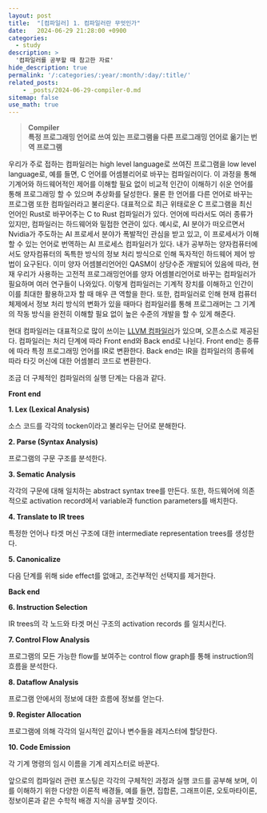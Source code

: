 ```yaml
---
layout: post
title:  "[컴파일러] 1. 컴파일러란 무엇인가"
date:   2024-06-29 21:28:00 +0900
categories: 
  - study
description: >
  '컴파일러를 공부할 때 참고한 자료'
hide_description: true
permalink: '/:categories/:year/:month/:day/:title/'
related_posts:
    - _posts/2024-06-29-compiler-0.md
sitemap: false
use_math: true
---
```


> <b>Compiler<br>
> 특정 프로그래밍 언어로 쓰여 있는 프로그램을 다른 프로그래밍 언어로 옮기는 번역 프로그램</b>

우리가 주로 접하는 컴파일러는 high level language로 쓰여진 프로그램을 low level language로, 예를 들면, C 언어를 어셈블리어로 바꾸는 컴파일러이다.
이 과정을 통해 기계어와 하드웨어적인 제어를 이해할 필요 없이 비교적 인간이 이해하기 쉬운 언어를 통해 프로그래밍 할 수 있으며 추상화를 달성한다.
물론 한 언어를 다른 언어로 바꾸는 프로그램 또한 컴파일러라고 불리운다.
대표적으로 최근 위태로운 C 프로그램을 최신 언어인 Rust로 바꾸어주는 C to Rust 컴파일러가 있다.
언어에 따라서도 여러 종류가 있지만, 컴파일러는 하드웨어와 밀접한 연관이 있다.
예시로, AI 분야가 떠오르면서 Nvidia가 주도하는 AI 프로세서 분야가 폭발적인 관심을 받고 있고, 이 프로세서가 이해할 수 있는 언어로 번역하는 AI 프로세스 컴파일러가 있다.
내가 공부하는 양자컴퓨터에서도 양자컴퓨터의 독특한 방식의 정보 처리 방식으로 인해 독자적인 하드웨어 제어 방법이 요구된다.
이미 양자 어셈블리언어인 QASM이 상당수준 개발되어 있음에 따라, 현재 우리가 사용하는 고전적 프로그래밍언어를 양자 어셈블리언어로 바꾸는 컴파일러가 필요하며 여러 연구들이 나와있다.
이렇게 컴파일러는 기계적 장치를 이해하고 인간이 이를 최대한 활용하고자 할 때 매우 큰 역할을 한다.
또한, 컴파일러로 인해 현재 컴퓨터 체제에서 정보 처리 방식의 변화가 있을 때마다 컴파일러를 통해 프로그래머는 그 기계의 작동 방식을 완전히 이해할 필요 없이 높은 수준의 개발을 할 수 있게 해준다.

현대 컴파일러는 대표적으로 많이 쓰이는 [LLVM 컴파일러](https://github.com/llvm/llvm-project)가 있으며, 오픈소스로 제공된다.
컴파일러는 처리 단계에 따라 Front end와 Back end로 나뉜다.
Front end는 종류에 따라 특정 프로그래밍 언어를 IR로 변환한다.
Back end는 IR을 컴파일러의 종류에 따라 타깃 머신에 대한 어셈블리 코드로 변환한다.

조금 더 구체적인 컴파일러의 실행 단계는 다음과 같다.

**Front end**

**1. Lex (Lexical Analysis)**

소스 코드를 각각의 tocken이라고 불리우는 단어로 분해한다.

**2. Parse (Syntax Analysis)**

프로그램의 구문 구조를 분석한다.

**3. Sematic Analysis**

각각의 구문에 대해 일치하는 abstract syntax tree를 만든다.
또한, 하드웨어에 의존적으로 activation record에서 variable과 function parameters를 배치한다.

**4. Translate to IR trees**

특정한 언어나 타겟 머신 구조에 대한 intermediate representation trees를 생성한다.

**5. Canonicalize**

다음 단계를 위해 side effect를 없애고, 조건부적인 선택지를 제거한다.

**Back end**

**6. Instruction Selection**

IR trees의 각 노드와 타겟 머신 구조의 activation records 를 일치시킨다.

**7. Control Flow Analysis**

프로그램의 모든 가능한 flow를 보여주는 control flow graph를 통해 instruction의 흐름을 분석한다.

**8. Dataflow Analysis**

프로그램 안에서의 정보에 대한 흐름에 정보를 얻는다.

**9. Register Allocation**

프로그램에 의해 각각의 일시적인 값이나 변수들을 레지스터에 할당한다.

**10. Code Emission**

각 기계 명령의 임시 이름을 기계 레지스터로 바꾼다.

앞으로의 컴파일러 관련 포스팅은 각각의 구체적인 과정과 실행 코드를 공부해 보며, 이를 이해하기 위한 다양한 이론적 배경들, 예를 들면, 집합론, 그래프이론, 오토마타이론, 정보이론과 같은 수학적 배경 지식을 공부할 것이다.